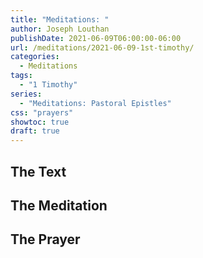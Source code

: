 ```yaml
---
title: "Meditations: "
author: Joseph Louthan
publishDate: 2021-06-09T06:00:00-06:00
url: /meditations/2021-06-09-1st-timothy/
categories:
  - Meditations
tags:
  - "1 Timothy"
series:
  - "Meditations: Pastoral Epistles"
css: "prayers"
showtoc: true
draft: true
---
```


## The Text


## The Meditation


## The Prayer

<div style="font-variant: small-caps;">

</div>

```text

```
